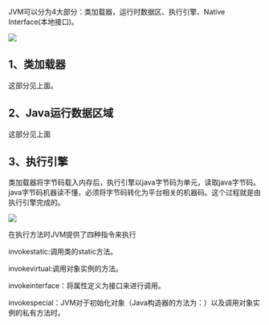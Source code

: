 JVM可以分为4大部分：类加载器，运行时数据区、执行引擎、Native Interface(本地接口)。

![](https://pic4.zhimg.com/80/v2-3d4525b0b3eba26b9270ada761fb4953_720w.jpg)

## 1、类加载器

这部分见上面。

## 2、Java运行数据区域

这部分见上面

## 3、执行引擎

类加载器将字节码载入内存后，执行引擎以java字节码为单元，读取java字节码。java字节码机器读不懂，必须将字节码转化为平台相关的机器码。这个过程就是由执行引擎完成的。



![](https:////upload-images.jianshu.io/upload_images/1876023-6f8d0fddbf930520.png?imageMogr2/auto-orient/strip|imageView2/2/w/538/format/webp)

在执行方法时JVM提供了四种指令来执行

invokestatic:调用类的static方法。

invokevirtual:调用对象实例的方法。

invokeinterface：将属性定义为接口来进行调用。

invokespecial：JVM对于初始化对象（Java构造器的方法为：）以及调用对象实例的私有方法时。




